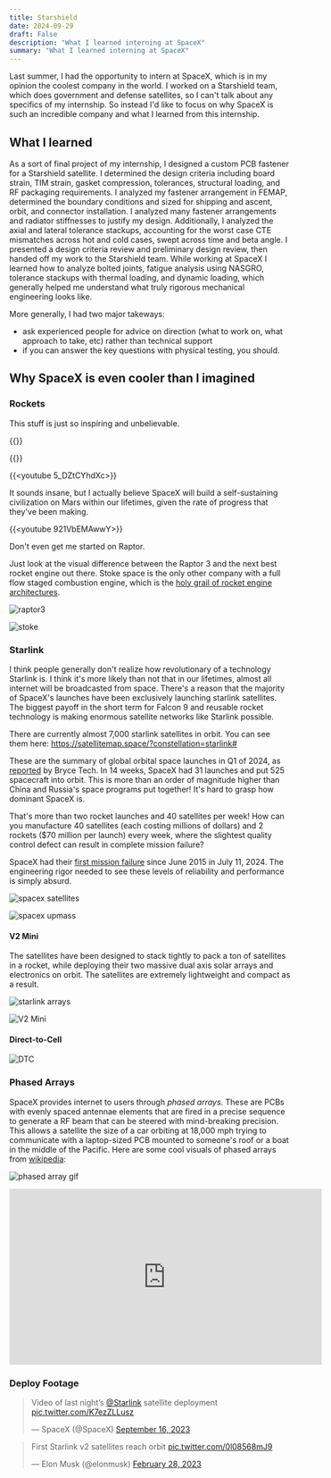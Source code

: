 ```yaml
---
title: Starshield
date: 2024-09-29
draft: False
description: "What I learned interning at SpaceX"
summary: "What I learned interning at SpaceX"
---
```


Last summer, I had the opportunity to intern at SpaceX, which is in my opinion the coolest company in the world. I worked on a Starshield team, which does government and defense satellites, so I can't talk about any specifics of my internship. So instead I'd like to focus on why SpaceX is such an incredible company and what I learned from this internship.

## What I learned

As a sort of final project of my internship, I designed a custom PCB fastener for a Starshield satellite. I determined the design criteria including board strain, TIM strain, gasket compression, tolerances, structural loading, and RF packaging requirements. I analyzed my fastener arrangement in FEMAP, determined the boundary conditions and sized for shipping and ascent, orbit, and connector installation. I analyzed many fastener arrangements and radiator stiffnesses to justify my design. Additionally, I analyzed the axial and lateral tolerance stackups, accounting for the worst case CTE mismatches across hot and cold cases, swept across time and beta angle. I presented a design criteria review and preliminary design review, then handed off my work to the Starshield team. While working at SpaceX I learned how to analyze bolted joints, fatigue analysis using NASGRO, tolerance stackups with thermal loading, and dynamic loading, which generally helped me understand what truly rigorous mechanical engineering looks like.

More generally, I had two major takeways:
- ask experienced people for advice on direction (what to work on, what approach to take, etc) rather than technical support
- if you can answer the key questions with physical testing, you should.


## Why SpaceX is even cooler than I imagined

### Rockets

This stuff is just so inspiring and unbelievable.

{{<youtube Q_s_7iTydYU>}}

{{<youtube j2BdNDTlWbo>}}

{{<youtube 5_DZtCYhdXc>}}


It sounds insane, but I actually believe SpaceX will build a self-sustaining civilization on Mars within our lifetimes, given the rate of progress that they've been making.

{{<youtube 921VbEMAwwY>}}


Don't even get me started on Raptor.


Just look at the visual difference between the Raptor 3 and the next best rocket engine out there. Stoke space is the only other company with a full flow staged combustion engine, which is the [holy grail of rocket engine architectures](https://youtu.be/LbH1ZDImaI8).

![raptor3](images/raptor3_firing.jpeg)

![stoke](images/stoke.jpg)


### Starlink

I think people generally don't realize how revolutionary of a technology Starlink is. I think it's more likely than not that in our lifetimes, almost all internet will be broadcasted from space. There's a reason that the majority of SpaceX's launches have been exclusively launching starlink satellites. The biggest payoff in the short term for Falcon 9 and reusable rocket technology is making enormous satellite networks like Starlink possible.

There are currently almost 7,000 starlink satellites in orbit. You can see them here: https://satellitemap.space/?constellation=starlink#

These are the summary of global orbital space launches in Q1 of 2024, as [reported](https://brycetech.com/reports/report-documents/Bryce_Briefing_2024_Q1.pdf) by Bryce Tech. In 14 weeks, SpaceX had 31 launches and put 525 spacecraft into orbit.  This is more than an order of magnitude higher than China and Russia's space programs put together! It's hard to grasp how dominant SpaceX is.

That's more than two rocket launches and 40 satellites per week! How can you manufacture 40 satellites (each costing millions of dollars) and 2 rockets ($70 million per launch) every week, where the slightest quality control defect can result in complete mission failure? 

SpaceX had their [first mission failure](https://www.space.com/spacex-finds-cause-falcon-9-rocket-failure) since June 2015 in July 11, 2024. The engineering rigor needed to see these levels of reliability and performance is simply absurd.


![spacex satellites](images/spacex_satellites.png)

![spacex upmass](images/spacex_upmass.png)

#### V2 Mini

The satellites have been designed to stack tightly to pack a ton of satellites in a rocket, while deploying their two massive dual axis solar arrays and electronics on orbit. The satellites are extremely lightweight and compact as a result.

![starlink arrays](images/starlink_arrays.webp)

![V2 Mini](images/v2mini.jpg)

#### Direct-to-Cell

![DTC](images/dtc-stacksquare.jpeg)


### Phased Arrays

SpaceX provides internet to users through *phased arrays*. These are PCBs with evenly spaced antennae elements that are fired in a precise sequence to generate a RF beam that can be steered with mind-breaking precision. This allows a satellite the size of a car orbiting at 18,000 mph trying to communicate with a laptop-sized PCB mounted to someone's roof or a boat in the middle of the Pacific. Here are some cool visuals of phased arrays from [wikipedia](https://en.wikipedia.org/wiki/Phased_array):

![phased array gif](https://upload.wikimedia.org/wikipedia/commons/4/4a/Phased_array_animation_with_arrow_10frames_371x400px_100ms.gif)

<iframe width="560" height="315" src="https://upload.wikimedia.org/wikipedia/commons/transcoded/8/80/Phase_array_sweep.webm/Phase_array_sweep.webm.480p.vp9.webm
" frameborder="0" allowfullscreen></iframe>

### Deploy Footage


<blockquote class="twitter-tweet" data-media-max-width="1920"><p lang="en" dir="ltr">Video of last night’s <a href="https://twitter.com/Starlink?ref_src=twsrc%5Etfw">@Starlink</a> satellite deployment <a href="https://t.co/K7ezZLLusz">pic.twitter.com/K7ezZLLusz</a></p>&mdash; SpaceX (@SpaceX) <a href="https://twitter.com/SpaceX/status/1703132464712237216?ref_src=twsrc%5Etfw">September 16, 2023</a></blockquote> <script async src="https://platform.twitter.com/widgets.js" charset="utf-8"></script>



<blockquote class="twitter-tweet" data-media-max-width="1920"><p lang="en" dir="ltr">First Starlink v2 satellites reach orbit <a href="https://t.co/0l08568mJ9">pic.twitter.com/0l08568mJ9</a></p>&mdash; Elon Musk (@elonmusk) <a href="https://twitter.com/elonmusk/status/1630394434847227909?ref_src=twsrc%5Etfw">February 28, 2023</a></blockquote> <script async src="https://platform.twitter.com/widgets.js" charset="utf-8"></script>


